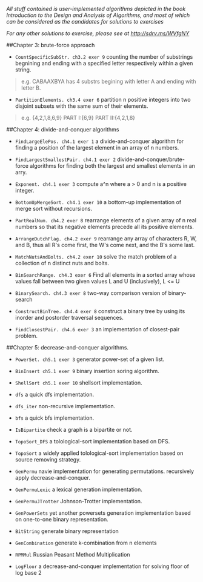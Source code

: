 *All stuff contained is user-implemented algorithms depicted in the book Introduction to the Design and Analysis of Algorithms, and most of which can be considered as the candidates for solutions to exercises*

*For any other solutions to exercise, please see at http://sdrv.ms/WVfgNY*

##Chapter 3: brute-force approach
+ `CountSpecificSubStr. ch3.2 exer 9`
   counting the number of substrings begnining and ending with a specified letter respectively within a given string. 
>e.g. CABAAXBYA has 4 substrs begining with letter A and ending with letter B.
		
+ `PartitionElements. ch3.4 exer 6`
partition n positive integers into two disjoint subsets with the same sum of their elements.
>e.g. {4,2,1,8,6,9} PART I:{6,9} PART II:{4,2,1,8}
		

##Chapter 4: divide-and-conquer algorithms
+ `FindLargeElePos. ch4.1 exer 1`
a divide-and-conquer algorithm for finding a position of the largest element in an array of n numbers.
		
+ `FindLargestSmallestPair. ch4.1 exer 2`
divide-and-conquer/brute-force algorithms for finding both the largest and smallest elements in an arry.
		
+ `Exponent. ch4.1 exer 3`
compute a^n where a > 0 and n is a positive integer.
		
+ `BottomUpMergeSort. ch4.1 exer 10`
a bottom-up implementation of merge sort without recursions.
		
+ `PartRealNum. ch4.2 exer 8`
rearrange elements of a given array of n real numbers so that its negative elements precede all its positive elements.
		
+ `ArrangeDutchFlag. ch4.2 exer 9`
rearrange any array of characters R, W, and B, thus all R's come first, the W's come next, and the B's some last.
		
+ `MatchNutsAndBolts. ch4.2 exer 10`
solve the match problem of a collection of n distinct nuts and bolts.

+ `BinSearchRange. ch4.3 exer 6`
Find all elements in a sorted array whose values fall between two given values L and U (inclusively), L <= U
		
+ `BinarySearch. ch4.3 exer 8`
two-way comparison version of binary-search
		
+ `ConstructBinTree. ch4.4 exer 8`
construct a binary tree by using its inorder and postorder traversal sequences.
		
+ `FindClosestPair. ch4.6 exer 3`
an implementation of closest-pair problem.


##Chapter 5: decrease-and-conquer algorithms.
+ `PowerSet. ch5.1 exer 3` 
generator power-set of a given list.

+ `BinInsert ch5.1 exer 9`
binary insertion soring algorithm.

+ `ShellSort ch5.1 exer 10`
shellsort implementation.

+ `dfs`
a quick dfs implementation.

+ `dfs_iter`
non-recursive implementation.

+ `bfs`
a quick bfs implementation.

+ `IsBipartite`
check a graph is a bipartite or not.

+ `TopoSort_DFS`
a tolological-sort implementation based on DFS.

+ `TopoSort`
a widely applied tolological-sort implementation based on source removing strategy.

+ `GenPermu`
navie implementation for generating permutations. recursively apply decrease-and-conquer.

+ `GenPermuLexic`
a lexical generation implementation.

+ `GenPermuJTrotter`
Johnson-Trotter implementation.

+ `GenPowerSets`
yet another powersets generation implementation based on one-to-one binary representation.

+ `BitString`
generate binary representation

+ `GenCombination`
generate k-combination from n elements

+ `RPMMul`
Russian Peasant Method Multiplication

+ `LogFloor`
a decrease-and-conquer implementation for solving floor of log base 2